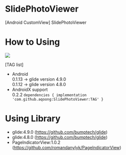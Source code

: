 # SlidePhotoViewer
[Android CustomView] SlidePhotoViewer

# How to Using
 [![](https://jitpack.io/v/aqoong/SlidePhotoViewer.svg)](https://jitpack.io/#aqoong/SlidePhotoViewer)

[TAG list]
- Android<br>
  0.1.13 -> glide version 4.9.0<br>
  0.1.12 -> glide version 4.8.0
- AndroidX support<br>
  0.2.2
`
dependencies {
        implementation 'com.github.aqoong:SlidePhotoViewer:TAG'
}
`

# Using Library
- glide:4.9.0 (https://github.com/bumptech/glide)
- glide:4.8.0 (https://github.com/bumptech/glide)
- PageIndicatorView:1.0.2 (https://github.com/romandanylyk/PageIndicatorView)
